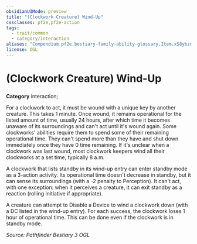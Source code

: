 ```yaml
---
obsidianUIMode: preview
title: "(Clockwork Creature) Wind-Up"
cssclasses: pf2e,pf2e-action
tags:
  - trait/common
  - category/interaction
aliases: "Compendium.pf2e.bestiary-family-ability-glossary.Item.xS8ybzuqPSi3Jb8k"
license: OGL
---
```

# (Clockwork Creature) Wind-Up

### 

**Category** interaction; 




For a clockwork to act, it must be wound with a unique key by another creature. This takes 1 minute. Once wound, it remains operational for the listed amount of time, usually 24 hours, after which time it becomes unaware of its surroundings and can't act until it's wound again. Some clockworks' abilities require them to spend some of their remaining operational time. They can't spend more than they have and shut down immediately once they have 0 time remaining. If it's unclear when a clockwork was last wound, most clockwork keepers wind all their clockworks at a set time, typically 8 a.m.

A clockwork that lists standby in its wind-up entry can enter standby mode as a 3-action activity. Its operational time doesn't decrease in standby, but it can sense its surroundings (with a -2 penalty to Perception). It can't act, with one exception: when it perceives a creature, it can exit standby as a reaction (rolling initiative if appropriate).

A creature can attempt to Disable a Device to wind a clockwork down (with a DC listed in the wind-up entry). For each success, the clockwork loses 1 hour of operational time. This can be done even if the clockwork is in standby mode.

*Source: Pathfinder Bestiary 3*
*OGL*